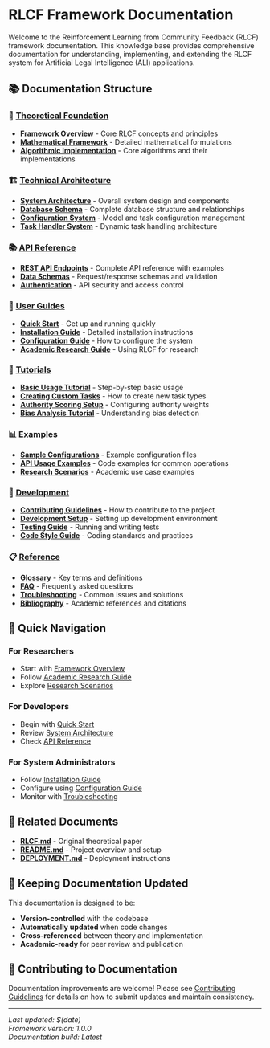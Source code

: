 # RLCF Framework Documentation

Welcome to the Reinforcement Learning from Community Feedback (RLCF) framework documentation. This knowledge base provides comprehensive documentation for understanding, implementing, and extending the RLCF system for Artificial Legal Intelligence (ALI) applications.

## 📚 Documentation Structure

### 🔬 [Theoretical Foundation](theoretical/)
- **[Framework Overview](theoretical/framework-overview.md)** - Core RLCF concepts and principles
- **[Mathematical Framework](theoretical/mathematical-framework.md)** - Detailed mathematical formulations
- **[Algorithmic Implementation](theoretical/algorithms.md)** - Core algorithms and their implementations

### 🏗️ [Technical Architecture](technical/)
- **[System Architecture](technical/architecture.md)** - Overall system design and components
- **[Database Schema](technical/database-schema.md)** - Complete database structure and relationships
- **[Configuration System](technical/configuration.md)** - Model and task configuration management
- **[Task Handler System](technical/task-handlers.md)** - Dynamic task handling architecture

### 📚 [API Reference](api/)
- **[REST API Endpoints](api/endpoints.md)** - Complete API reference with examples
- **[Data Schemas](api/schemas.md)** - Request/response schemas and validation
- **[Authentication](api/authentication.md)** - API security and access control

### 🚀 [User Guides](guides/)
- **[Quick Start](guides/quick-start.md)** - Get up and running quickly
- **[Installation Guide](guides/installation.md)** - Detailed installation instructions
- **[Configuration Guide](guides/configuration.md)** - How to configure the system
- **[Academic Research Guide](guides/academic-research.md)** - Using RLCF for research

### 📖 [Tutorials](tutorials/)
- **[Basic Usage Tutorial](tutorials/basic-usage.md)** - Step-by-step basic usage
- **[Creating Custom Tasks](tutorials/custom-tasks.md)** - How to create new task types
- **[Authority Scoring Setup](tutorials/authority-scoring.md)** - Configuring authority weights
- **[Bias Analysis Tutorial](tutorials/bias-analysis.md)** - Understanding bias detection

### 📊 [Examples](examples/)
- **[Sample Configurations](examples/configurations/)** - Example configuration files
- **[API Usage Examples](examples/api-usage/)** - Code examples for common operations
- **[Research Scenarios](examples/research-scenarios/)** - Academic use case examples

### 🔧 [Development](development/)
- **[Contributing Guidelines](development/contributing.md)** - How to contribute to the project
- **[Development Setup](development/setup.md)** - Setting up development environment
- **[Testing Guide](development/testing.md)** - Running and writing tests
- **[Code Style Guide](development/code-style.md)** - Coding standards and practices

### 📋 [Reference](reference/)
- **[Glossary](reference/glossary.md)** - Key terms and definitions
- **[FAQ](reference/faq.md)** - Frequently asked questions
- **[Troubleshooting](reference/troubleshooting.md)** - Common issues and solutions
- **[Bibliography](reference/bibliography.md)** - Academic references and citations

## 🎯 Quick Navigation

### For Researchers
- Start with [Framework Overview](theoretical/framework-overview.md)
- Follow [Academic Research Guide](guides/academic-research.md)
- Explore [Research Scenarios](examples/research-scenarios/)

### For Developers
- Begin with [Quick Start](guides/quick-start.md)
- Review [System Architecture](technical/architecture.md)
- Check [API Reference](api/endpoints.md)

### For System Administrators
- Follow [Installation Guide](guides/installation.md)
- Configure using [Configuration Guide](guides/configuration.md)
- Monitor with [Troubleshooting](reference/troubleshooting.md)

## 📖 Related Documents

- **[RLCF.md](../RLCF.md)** - Original theoretical paper
- **[README.md](../README.md)** - Project overview and setup
- **[DEPLOYMENT.md](../DEPLOYMENT.md)** - Deployment instructions

## 🔄 Keeping Documentation Updated

This documentation is designed to be:
- **Version-controlled** with the codebase
- **Automatically updated** when code changes
- **Cross-referenced** between theory and implementation
- **Academic-ready** for peer review and publication

## 📝 Contributing to Documentation

Documentation improvements are welcome! Please see [Contributing Guidelines](development/contributing.md) for details on how to submit updates and maintain consistency.

---

*Last updated: $(date)*  
*Framework version: 1.0.0*  
*Documentation build: Latest*
